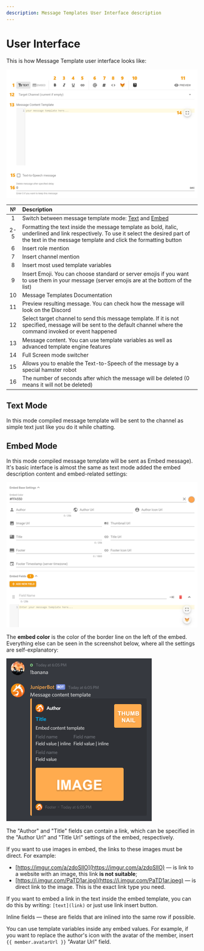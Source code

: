 ```yaml
---
description: Message Templates User Interface description
---
```


# User Interface

This is how Message Template user interface looks like:

![Message Template User Interface](../../.gitbook/assets/message-template-en.png)

| № | Description |
| :---: | :--- |
| 1 | Switch between message template mode: [Text](ui.md#text-mode) and [Embed](ui.md#embed-mode) |
| 2-5 | Formatting the text inside the message template as bold, italic, underlined and link respectively. To use it select the desired part of the text in the message template and click the formatting button |
| 6 | Insert role mention |
| 7 | Insert channel mention |
| 8 | Insert most used template variables |
| 9 | Insert Emoji. You can choose standard or server emojis if you want to use them in your message \(server emojis are at the bottom of the list\) |
| 10 | Message Templates Documentation |
| 11 | Preview resulting message. You can check how the message will look on the Discord |
| 12 | Select target channel to send this message template. If it is not specified, message will be sent to the default channel where the command invoked or event happened |
| 13 | Message content. You can use template variables as well as advanced template engine features |
| 14 | Full Screen mode switcher |
| 15 | Allows you to enable the Text-to-Speech of the message by a special hamster robot |
| 16 | The number of seconds after which the message will be deleted \(0 means it will not be deleted\) |

## Text Mode <a id="text-mode"></a>

In this mode compiled message template will be sent to the channel as simple text just like you do it while chatting.

## Embed Mode <a id="embed-mode"></a>

In this mode compiled message template will be sent as Embed message\). It's basic interface is almost the same as text mode added the embed description content and embed-related settings:

![Embed Settings Interface](../../.gitbook/assets/embed_en.png)

The **embed color** is the color of the border line on the left of the embed. Everything else can be seen in the screenshot below, where all the settings are self-explanatory:

![Embed message example](../../.gitbook/assets/image%20%2810%29.png)

The "Author" and "Title" fields can contain a link, which can be specified in the "Author Url" and "Title Url" settings of the embed, respectively.

If you want to use images in embed, the links to these images must be direct. For example:

* [https://imgur.com/a/zdoSlIO](https://imgur.com/a/zdoSlIO) — is link to a website with an image, this link **is not suitable**;
* [https://i.imgur.com/PaTD1ar.jpg](https://i.imgur.com/PaTD1ar.jpeg) — is direct link to the image. This is the exact link type you need.

If you want to embed a link in the text inside the embed template, you can do this by writing: `[text](link)` or just use link insert button.

Inline fields — these are fields that are inlined into the same row if possible.

You can use template variables inside any embed values. For example, if you want to replace the author's icon with the avatar of the member, insert `{{ member.avatarUrl }}` "Avatar Url" field.

